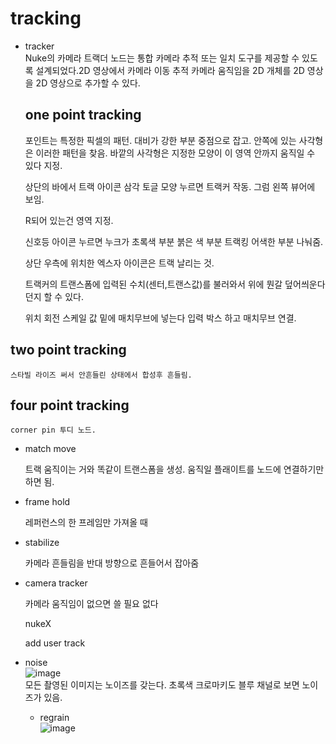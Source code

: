 
# tracking

- tracker    
    Nuke의 카메라 트랙더 노드는 통합 카메라 추적 또는 일치 도구를 제공할 수 있도록 설계되었다.2D 영상에서 카메라 이동 추적 카메라 움직임을 2D 개체를 2D 영상을 2D 영상으로 추가할 수 있다.
  ##  one point tracking
    
    포인트는 특정한 픽셀의 패턴. 대비가 강한 부분 중점으로 잡고. 안쪽에 있는 사각형은 이러한 패턴을 찾음. 바깥의 사각형은 지정한 모양이 이 영역 안까지 움직일 수 있다 지정.
    
    상단의 바에서 트랙 아이콘 삼각 토글 모양 누르면 트랙커 작동. 그럼 왼쪽 뷰어에 보임.
    
    R되어 있는건 영역 지정.
    
    신호등 아이콘 누르면 누크가 초록색 부분 붉은 색 부분 트랙킹 어색한 부분 나눠줌.
    
    상단 우측에 위치한 엑스자 아이콘은 트랙 날리는 것.
    
    트랙커의 트랜스폼에 입력된 수치(센터,트랜스값)를 불러와서 위에 뭔갈 덮어씌운다던지 할 수 있다.
    
    위치 회전 스케일 값 밑에 매치무브에 넣는다 입력 박스 하고 매치무브 연결.
    
 ##   two point tracking
    
    스타빌 라이즈 써서 안흔들린 상태에서 합성후 흔들림.
    
 ##   four point tracking
    
    corner pin 투디 노드.
    
- match move
    
    트랙 움직이는 거와 똑같이 트랜스폼을 생성. 움직일 플래이트를 노드에 연결하기만 하면 됨.
    
- frame hold
    
    레퍼런스의 한 프레임만 가져올 때
    
- stabilize
    
    카메라 흔들림을 반대 방향으로 흔들어서 잡아줌 
    
- camera tracker
    
    카메라 움직임이 없으면 쓸 필요 없다
    
    nukeX
    
    add user track
- noise   
   ![image](https://user-images.githubusercontent.com/113075273/232689017-271f6939-52df-4fb8-958c-4990b2d22ca0.png)   
   모든 촬영된 이미지는 노이즈를 갖는다. 초록색 크로마키도 블루 채널로 보면 노이즈가 있음.   
   - regrain   
   ![image](https://user-images.githubusercontent.com/113075273/232690114-0ba89c5a-27da-4590-9ca8-0b082b39f8a7.png)

